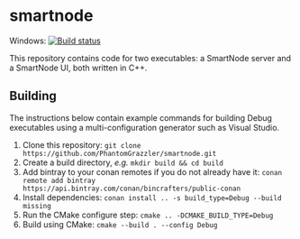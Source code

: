 # smartnode

Windows: [![Build status](https://ci.appveyor.com/api/projects/status/7bfxo9u4r13vqx79/branch/master?svg=true)](https://ci.appveyor.com/project/PhantomGrazzler/smartnode/branch/master)

This repository contains code for two executables: a SmartNode server and a SmartNode UI, both written in C++.

## Building
The instructions below contain example commands for building Debug executables using a multi-configuration generator such as Visual Studio.

1. Clone this repository: ```git clone https://github.com/PhantomGrazzler/smartnode.git```
2. Create a build directory, _e.g._ ```mkdir build && cd build```
3. Add bintray to your conan remotes if you do not already have it: `conan remote add bintray https://api.bintray.com/conan/bincrafters/public-conan`
4. Install dependencies: ```conan install .. -s build_type=Debug --build missing```
5. Run the CMake configure step: ```cmake .. -DCMAKE_BUILD_TYPE=Debug```
6. Build using CMake: ```cmake --build . --config Debug```
